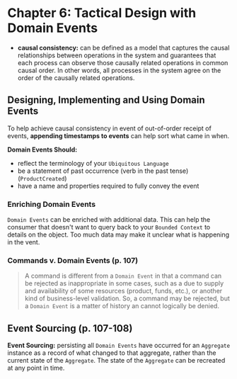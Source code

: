 # Chapter 6: Tactical Design with Domain Events

- **causal consistency:** can be defined as a model that captures the causal relationships between operations in the system and guarantees that each process can observe those causally related operations in common causal order. In other words, all processes in the system agree on the order of the causally related operations.

## Designing, Implementing and Using Domain Events

To help achieve causal consistency in event of out-of-order receipt of events, __appending timestamps to events__ can help sort what came in when.

__Domain Events Should:__

- reflect the terminology of your `Ubiquitous Language` 
- be a statement of past occurrence (verb in the past tense) (`ProductCreated`)
- have a name and properties required to fully convey the event

### Enriching Domain Events

`Domain Events` can be enriched with additional data.  This can help the consumer that doesn't want to query back to your `Bounded Context` to details on the object.  Too much data may make it unclear what is happening in the vent.

### Commands v. Domain Events (p. 107)

> A command is different from a `Domain Event` in that a command can be rejected as inappropriate in some cases, such as a due to supply and availability of some resources (product, funds, etc.), or another kind of business-level validation. So, a command may be rejected, but a `Domain Event` is a matter of history an cannot logically be denied.

## Event Sourcing (p. 107-108)

**Event Sourcing:** persisting all `Domain Events` have occurred for an `Aggregate` instance as a record of what changed to that aggregate, rather than the current state of the `Aggregate`.  The state of the `Aggregate` can be recreated at any point in time.
